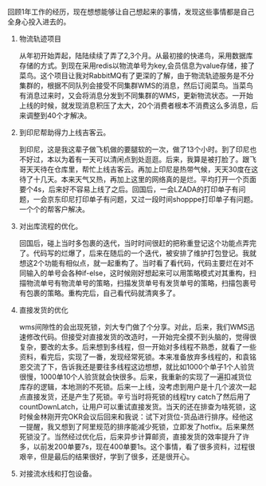回顾1年工作的经历，现在想想能够让自己想起来的事情，发现这些事情都是自己全身心投入进去的。

1. 物流轨迹项目

   从年初开始弄起，陆陆续续了弄了2,3个月。从最初接的快递鸟，采用数据库存储的方式。到现在采用redis以物流单号为key,会员信息为value存储，接了菜鸟。这个项目让我对RabbitMQ有了更深的了解，由于物流轨迹服务是不分集群的，根据不同队列会接受不同集群WMS的消息，然后订阅菜鸟。当菜鸟有消息过来时，又会将消息分发到不同集群的WMS，更新物流状态。一开始上线的时候，就发现消息积压了太大，20个消费者根本不消费这么多消息，后来调整到40个才解决。

2. 到印尼帮助得力上线吉客云。

   到印尼，这是我这辈子做飞机做的要腿软的一次，做了13个小时。到了印尼也不好过，本以为着有一天可以清闲点到处逛逛。后来，我算是被打脸了。跟飞哥天天待在仓库里，帮忙上线吉客云。再加上印尼是热带气候，天天30度在这待了十几天。本来天气又热，再加上这里的网络真的是烂。平均打开一个页面要个4s，后来好不容易上线了之后。回国后，一会LZADA的打印单子有问题，一会京东印尼打印单子有问题，又过一段时间shopppe打印单子有问题。一个个的帮客户解决。

3. 对出库流程的优化。

   回国后，碰上当时多包裹的迭代，当时时间很赶的把称重登记这个功能点弄完了。代码写的烂爆了，后来在随后的一个迭代，被安排了维护打包登记。我就想这2个功能有相似点，就一起重构了。当时看了看代码，代码主要烂在对不同输入的单号会各种if-else，这时候刚好想起来可以用策略模式对其重构，扫描物流单号有物流单号的策略，扫描发货单号有发货单号的策略，扫描包裹号有包裹的策略。重构完后，自己看代码就清爽多了。

4. 直接发货的优化

   wms间隙性的会出现死锁，刘大专门做了个分享。对此，后来，我们WMS迅速修改代码。但接受对直接发货的改造时，一开始完全摸不到头脑的，觉得很复杂，要改的太多。后来想到多线程，但一开始对多线程不熟悉，就看了一些资料，看完后，实现了一番，发现经常死锁。本来准备放弃多线程的，和袁铭恩交流了下，告诉我还是要往多线程这边想想，就比如1000个单子1个人验货很慢，1000单10个人验货就会快很多。后来，我重新的实现了一遍扣减货位库存的逻辑，本地测的不死锁。后来一上线，没考虑到用户是十几个波次一起点直接发货，还是产生了死锁。辛亏当时将死锁的线程try catch了然后用了countDownLatch，让用户可以重试直接发货。当天的还在排查为啥死锁，这时候金林刚开完OKR会议后回来和我说：试下对货位-货品进行排序。经他这一提醒，我又想到了阿里规范的排序能减少死锁，立即发了hotfix。后来果然死锁没了。当然经过优化后，后来异步计算邮资，直接发货的效率提升了许多，以前发200单要7s，现在400单要1s。这个事情，看了很多资料，过程很艰辛，但是最后的结果很好，学到了很多，还是很开心。

5. 对接流水线和打包设备。

